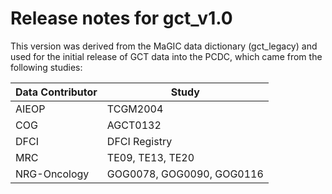 # Release notes for gct_v1.0

This version was derived from the MaGIC data dictionary (gct_legacy) and used for the initial release of GCT data into the PCDC, which came from the following studies:

|Data Contributor|Study|
|---|---|
|AIEOP|TCGM2004|
|COG|AGCT0132|
|DFCI|DFCI Registry|
|MRC|TE09, TE13, TE20|
|NRG-Oncology|GOG0078, GOG0090, GOG0116|
